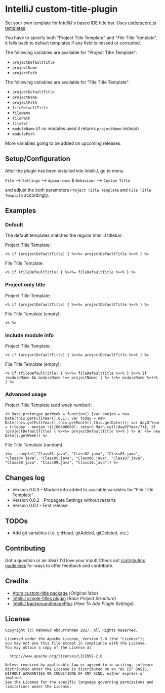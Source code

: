 # IntelliJ custom-title-plugin

Set your own template for IntelliJ's based IDE title bar. Uses [underscore.js templates](http://underscorejs.org/#template).

You have to specify both "Project Title Template" and "File Title Template", it falls back to default templates if any field is missed or corrupted.

The following variables are available for "Project Title Template":

- `projectDefaultTitle`
- `projectName`
- `projectPath`

The following variables are available for "File Title Template":

- `projectDefaultTitle`
- `projectName`
- `projectPath`
- `fileDefaultTitle`
- `fileName`
- `filePath`
- `fileExt`
- `moduleName` (if no modules used it returns `projectName` instead)
- `modulePath`

More variables going to be added on upcoming releases.

## Setup/Configuration
After the plugin has been installed into IntelliJ, go to menu

   `File` --> `Settings` --> `Appearence` & `Behaviour` --> `Custom Title`
   
and adjust the both parameters `Project Title Template` and `File Title Template` accordingly.
    

## Examples

### Default

The default templates matches the regular IntelliJ titlebar:

Project Title Template:
```
<% if (projectDefaultTitle) { %><%= projectDefaultTitle %><% } %>
```
File Title Template:
```
<% if (fileDefaultTitle) { %><%= fileDefaultTitle %><% } %>
```

### Project only title

Project Title Template:
```
<% if (projectDefaultTitle) { %><%= projectDefaultTitle %><% } %>
```
File Title Template (empty):
```
<% %>
```

### Include module info

Project Title Template:
```
<% if (projectDefaultTitle) { %><%= projectDefaultTitle %><% } %>
```
File Title Template (empty):
```
<% if (fileDefaultTitle) { %><%= fileDefaultTitle %><% } %><% if (moduleName && moduleName !== projectName) { %> (<%= moduleName %>)<% } %>
```

### Advanced usage

Project Title Template (add week number):
```
<% Date.prototype.getWeek = function() {var onejan = new Date(this.getFullYear(),0,1); var today = new Date(this.getFullYear(),this.getMonth(),this.getDate()); var dayOfYear = ((today - onejan +1)/86400000); return Math.ceil(dayOfYear/7)}; if (projectDefaultTitle) { %><%= projectDefaultTitle %><% } %> W: <%= new Date().getWeek() %>
```
File Title Template (random):
```
<%= _.sample(["Class01.java", "Class02.java", "Class03.java", "Class04.java", "Class05.java", "Class06.java", "Class07.java", "Class08.java", "Class09.java", "Class10.java"]) %>
```

## Changes log

* Version 0.0.3 - Module info added to available variables for "File Title Template"
* Version 0.0.2 - Propagate Settings without restarts
* Version 0.0.1 - First release

## TODOs

* Add git variables (i.e. gitHead, gitAdded, gitDeleted, etc.)

## Contributing

Got a question or an idea? I'd love your input! Check out [contributing guidelines](/CONTRIBUTE.md) for ways to offer feedback and contribute.

## Credits

* [Atom custom-title package](https://github.com/postcasio/custom-title) (*Original Idea*)
* [IntelliJ simple-titles plugin](https://github.com/kjaniszewski/simple-titles-project-only) (*Base Project Structure*)
* [IntelliJ backgroundImagePlus](https://github.com/lachlankrautz/backgroundImagePlus) (*How To Add Plugin Settings*)

## License    
    
    Copyright (c) Mahmoud Abdurrahman 2017. All Rights Reserved.
    
    Licensed under the Apache License, Version 2.0 (the "License");
    you may not use this file except in compliance with the License.
    You may obtain a copy of the License at
    
      http://www.apache.org/licenses/LICENSE-2.0
    
    Unless required by applicable law or agreed to in writing, software
    distributed under the License is distributed on an "AS IS" BASIS,
    WITHOUT WARRANTIES OR CONDITIONS OF ANY KIND, either express or implied.
    See the License for the specific language governing permissions and
    limitations under the License.
